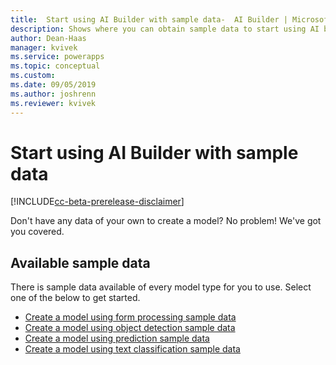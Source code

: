 ```yaml
---
title:  Start using AI Builder with sample data-  AI Builder | Microsoft Docs
description: Shows where you can obtain sample data to start using AI builder.
author: Dean-Haas
manager: kvivek
ms.service: powerapps
ms.topic: conceptual
ms.custom: 
ms.date: 09/05/2019
ms.author: joshrenn
ms.reviewer: kvivek
---
```


# Start using AI Builder with sample data

[!INCLUDE[cc-beta-prerelease-disclaimer](./includes/cc-beta-prerelease-disclaimer.md)]

Don't have any data of your own to create a model? No problem! We've got you covered.

## Available sample data

There is sample data available of every model type for you to use. Select one of the below to get started.

* [Create a model using form processing sample data](#)
* [Create a model using object detection sample data](#)
* [Create a model using prediction sample data](#)
* [Create a model using text classification sample data](#)
